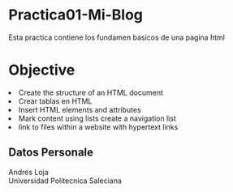 # Practica01-Mi-Blog 
Esta practica contiene los fundamen basicos de una pagina html
<h1>Objective</h1

<ul>
<li> Create the structure of an HTML document</li>
<li> Crear tablas en HTML</li>
  <li>Insert HTML elements and attributes </li>
  <li> Mark content using lists create a navigation list</li>
  <li> link to files within a website with hypertext links</li>
  </ul>
  <h2> Datos Personale</h2> 
  Andres Loja </br>
  Universidad Politecnica Saleciana
